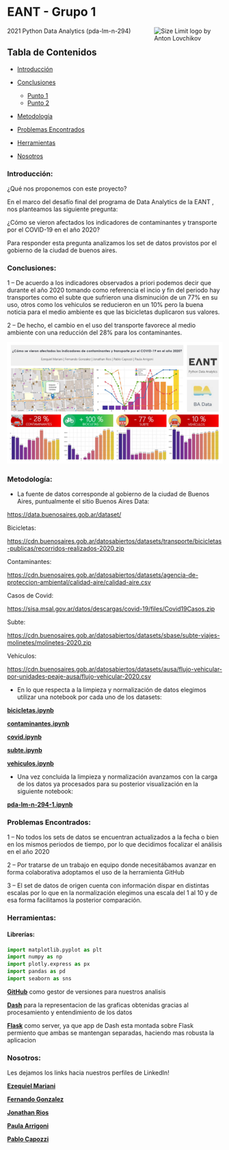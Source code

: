 # EANT - Grupo 1
<img src="https://upload.wikimedia.org/wikipedia/commons/thumb/8/84/Open_data_large_color_%28vector%29.svg/193px-Open_data_large_color_%28vector%29.svg.png" align="right"
     alt="Size Limit logo by Anton Lovchikov" width="160" height="178">
2021 Python Data Analytics (pda-lm-n-294)

## Tabla de Contenidos

- [Introducción](#introducción)
   
- [Conclusiones](#conclusiones)
    - [Punto 1](#c-uno)
    - [Punto 2](#c-dos)
- [Metodología](#metodo)
- [Problemas Encontrados](#problemas)
- [Herramientas](#herramientas)
- [Nosotros](#nosotros)

<h3> Introducción:
<a name="introducción"></a>
</h3>

¿Qué nos proponemos con este proyecto?

En el marco del desafío final del programa de Data Analytics de la EANT , nos planteamos las siguiente pregunta:

¿Cómo se vieron afectados los indicadores de contaminantes y transporte por el COVID-19 en el año 2020?

Para responder esta pregunta analizamos los set de datos provistos por el gobierno de la ciudad de buenos aires.

<h3> Conclusiones:
<a name="conclusiones"></a>
</h3>
<a name="c-uno"></a>
1 – De acuerdo a los indicadores observados a priori podemos decir que durante el año 2020 tomando como referencia el incio y fin del periodo hay transportes como el subte que sufrieron una disminución de un 77% en su uso, otros como los vehiculos se reducieron en un 10% pero la buena noticia para el medio ambiente es que las bicicletas duplicaron sus valores.


<a name="c-dos"></a>
2 – De hecho, el cambio en el uso del transporte favorece al medio ambiente con una reducción del 28% para los contaminantes.

<img src="https://github.com/jonatrios/proyecto-final-EANT-pda-lm-n-294/blob/main/dash_application/assets/pda-lm-n-294-1%20(1)_page-0001.jpg">

<h3> Metodología:
<a name="metodo"></a>
</h3>

- La fuente de datos corresponde al gobierno de la ciudad de Buenos Aires, puntualmente el sitio Buenos Aires Data:

https://data.buenosaires.gob.ar/dataset/

Bicicletas:

https://cdn.buenosaires.gob.ar/datosabiertos/datasets/transporte/bicicletas-publicas/recorridos-realizados-2020.zip

Contaminantes:

https://cdn.buenosaires.gob.ar/datosabiertos/datasets/agencia-de-proteccion-ambiental/calidad-aire/calidad-aire.csv

Casos de Covid:

https://sisa.msal.gov.ar/datos/descargas/covid-19/files/Covid19Casos.zip

Subte:

https://cdn.buenosaires.gob.ar/datosabiertos/datasets/sbase/subte-viajes-molinetes/molinetes-2020.zip

Vehículos:

https://cdn.buenosaires.gob.ar/datosabiertos/datasets/ausa/flujo-vehicular-por-unidades-peaje-ausa/flujo-vehicular-2020.csv

- En lo que respecta a la limpieza y normalización de datos elegimos utilizar una notebook por cada uno de los datasets:

**[bicicletas.ipynb]**

**[contaminantes.ipynb]**

**[covid.ipynb]**

**[subte.ipynb]**

**[vehiculos.ipynb]**


- Una vez concluida la limpieza y normalización avanzamos con la carga de los datos ya procesados para su posterior visualización en la siguiente notebook:

**[pda-lm-n-294-1.ipynb]**

<h3> Problemas Encontrados:
<a name="problemas"></a>
</h3>

1 – No todos los sets de datos se encuentran actualizados a la fecha o bien en los mismos periodos de tiempo, por lo que decidimos focalizar el análisis en el año 2020

2 – Por tratarse de un trabajo en equipo donde necesitábamos avanzar en forma colaborativa adoptamos el uso de la herramienta GitHub

3 – El set de datos de origen cuenta con información dispar en distintas escalas por lo que en la normalización elegimos una escala del 1 al 10 y de esa forma facilitamos la posterior comparación.

<h3> Herramientas:
<a name="herramientas"></a>
</h3>

#### Librerías:

```python
import matplotlib.pyplot as plt
import numpy as np
import plotly.express as px
import pandas as pd
import seaborn as sns
```

**[GitHub]** como gestor de versiones para nuestros analisis

**[Dash]** para la representacion de las graficas obtenidas gracias al procesamiento y entendimiento de los datos

**[Flask]** como server, ya que app de Dash esta montada sobre Flask permiento que ambas se mantengan separadas, haciendo mas robusta la aplicacion


<h3> Nosotros:
<a name="nosotros"></a>
</h3>

Les dejamos los links hacia nuestros perfiles de LinkedIn!

**[Ezequiel Mariani]**

**[Fernando Gonzalez]**

**[Jonathan Rios]**

**[Paula Arrigoni]**

**[Pablo Capozzi]**

[GitHub]: https://github.com/fernandorgonzalez/cursos-eant-python_data_analytics-proyecto
[Dash]: https://plotly.com/dash/
[Flask]: https://flask.palletsprojects.com/en/2.0.x/
[Ezequiel Mariani]: https://www.linkedin.com/in/ezequiel-mariani/
[Fernando Gonzalez]: https://www.linkedin.com/in/fernandorodolfogonzalez/
[Jonathan Rios]: https://www.linkedin.com/in/jonathanrios11/
[Paula Arrigoni]: https://www.linkedin.com/in/maría-paula-arrigoni-6a306592
[Pablo Capozzi]: https://www.linkedin.com/in/ing-pablo-capozzi-3a347012/
[contaminantes.ipynb]: https://github.com/fernandorgonzalez/cursos-eant-python_data_analytics-proyecto/blob/main/contaminantes.ipynb
[covid.ipynb]: https://github.com/fernandorgonzalez/cursos-eant-python_data_analytics-proyecto/blob/main/covid.ipynb
[bicicletas.ipynb]: https://github.com/fernandorgonzalez/cursos-eant-python_data_analytics-proyecto/blob/main/bicicletas.ipynb
[subte.ipynb]: https://github.com/fernandorgonzalez/cursos-eant-python_data_analytics-proyecto/blob/main/subte.ipynb
[vehiculos.ipynb]: https://github.com/fernandorgonzalez/cursos-eant-python_data_analytics-proyecto/blob/main/vehiculos.ipynb
[pda-lm-n-294-1.ipynb]: https://github.com/fernandorgonzalez/cursos-eant-python_data_analytics-proyecto/blob/main/pda-lm-n-294-1.ipynb














